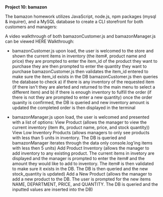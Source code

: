 **Project 10: bamazon**

The bamazon homework utilizes JavaScript, node.js, npm packages (mysql & inquirer), and a MySQL database to create a CLI storefront for both customers and managers:

A video walkthrough of both bamazonCustomer.js and bamazonManager.js can be viewed HERE
Walkthrough:

 - bamazonCustomer.js
upon load, the user is welcomed to the store and shown the current items in inventory (the item#, product name and price)
they are prompted to enter the item_id of the product they want to purchase
they are then prompted to enter the quantity they want to purchase
bamazonCustomer.js then validates the item_id entered to make sure the item_id exists in the DB
bamazonCustomer.js then queries the database to check a) if there is any inventory of the requested item (if there isn't they are alerted and returned to the main menu to select a different item) and b) if there is enough inventory to fulfill the order (if there is not they are prompted to enter a new quantity)
once the order quanity is confirmed, the DB is queried and new inventory amount is updated
the completed order is then displayed in the terminal

 - bamazonManager.js
upon load, the user is welcomed and presented with a list of options:
View Product (allows the manager to view the current inventory (item #s, product name, price, and stock quantity))
View Low Inventory Products (allows managers to only see products with less than 5 units in inventory. The DB is queried and bamazonManager iterates through the data only console.log'ing items with less then 5 units)
Add Product Inventory (allows the manager to add inventory to any existing product. The current items in invetory are displayed and the manager is prompted to enter the item# and the amount they would like to add to inventory. The item# is then validated to make sure it exists in the DB. The DB is then queried and the new stock_quantity is updated)
Add a New Product (allows the manager to add a new product to the DB. The user is prompted for the new items NAME, DEPARTMENT, PRICE, and QUANTITY. The DB is queried and the inputted values are inserted into the DB)
